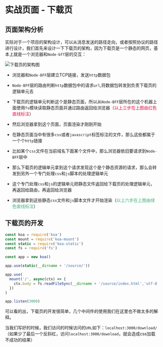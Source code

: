 # 实战页面 - 下载页

## 页面架构分析
实际对于一个项目的架构设计，可以从消息发送的路径走向，或者按照协议的路径进行设计，我们首先来设计一下下载页的架构，因为下载页是一个静态的网页，基本上就是一个浏览器和`Node-bff`层的交互：

<img :src="$withBase('/node_bff_xiazaiye_jiagoutu.png')" alt="下载页的架构图">

+ 浏览器和`Node-BFF`层建立TCP链接，发送`http`数据包
+ `Node-BFF`层的路由判断`http`数据包中的请求`url`,将数据包转发到负责下载页的逻辑单元去
+ 下载页的逻辑单元判断这个是静态页面，所以从`Node-BFF`层所在的这个机器上面使用`fs`模块读取静态页面并通过路由返回给浏览器（<font color=#DD1144>以上三步在上图由红色直线标注</font>）

+ 然后浏览器拿到这个页面，页面渲染才刚刚开始
+ 在静态页面当中有很多`css`或者`javascript`标签标注的文件，那么这些都属于一个个`http`链接
+ 比如某个`css`文件在当前域名下面某个文件中，那么浏览器依旧要请求到`Node-BFF`层中
+ 那么下载页的逻辑单元拿到这个请求发现这个是个静态资源的请求，那么会转发到另外一个专门处理`css`和`js`脚本的处理逻辑单元
+ 这个专门处理`css`和`js`的逻辑单元把静态文件返回给下载页的处理逻辑单元，再返回给路由，再返回给浏览器
+ 浏览器拿到这些静态`css`文件和`js`脚本文件才开始渲染（<font color=#3eaf7c>以上六步在上图由绿色直线标注</font>）


## 下载页的开发
```javascript
const koa = require('koa')
const mount = require('koa-mount')
const static = require('koa-static')
const fs = require('fs')

const app = new koa()

app.use(static(__dirname + '/source/'))

app.use(
  mount('/', async(ctx) => {
    ctx.body = fs.readFileSync(__dirname + '/source/index.html','utf-8')
  })
)

app.listen(3000)
```
可以看的出，下载页的开发很简单，几个中间件的使用我们在这里也不做太多的解释。

当我们写好的时候，我们访问的时候访问的`URL`如下：`localhost:3000/download/`（如果少了最后一个反斜杠，访问`localhost:3000/download`，就会造成css加载不成功的结果）